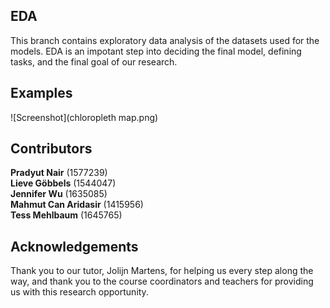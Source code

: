 ## EDA 
This branch contains exploratory data analysis of the datasets used for the models. EDA is an impotant step into deciding the final model, defining tasks, and the final goal of our research.

## Examples
![Screenshot](chloropleth map.png)

## Contributors
**Pradyut Nair** (1577239) \
**Lieve Göbbels** (1544047) \
**Jennifer Wu** (1635085) \
**Mahmut Can Aridasir** (1415956) \
**Tess Mehlbaum** (1645765)

## Acknowledgements
Thank you to our tutor, Jolijn Martens, for helping us every step along the way, and thank you to the course coordinators and teachers for providing us with this research opportunity.
